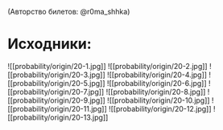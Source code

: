 (Авторство билетов: @r0ma_shhka)

# Исходники:
![[probability/origin/20-1.jpg]]
![[probability/origin/20-2.jpg]]
![[probability/origin/20-3.jpg]]
![[probability/origin/20-4.jpg]]
![[probability/origin/20-5.jpg]]
![[probability/origin/20-6.jpg]]
![[probability/origin/20-7.jpg]]
![[probability/origin/20-8.jpg]]
![[probability/origin/20-9.jpg]]
![[probability/origin/20-10.jpg]]
![[probability/origin/20-11.jpg]]
![[probability/origin/20-12.jpg]]
![[probability/origin/20-13.jpg]]
